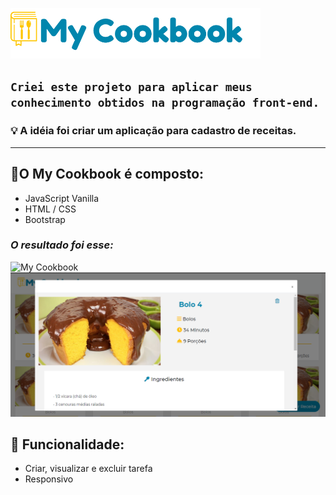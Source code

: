 ![logo](/images/logo-tipo.png)

## `Criei este projeto para aplicar meus conhecimento obtidos na programação front-end.`

### 💡 A idéia foi criar um aplicação para cadastro de receitas.

----------------
## 📌**O My Cookbook é composto:**
- JavaScript Vanilla
- HTML / CSS
- Bootstrap

### *O resultado foi esse:*
![My Cookbook](/images/my-cookbook-inserir.gif)
![logo](/images/my-cookbook-visualizar.png)


## 📌 **Funcionalidade:**
- Criar, visualizar e excluir tarefa
- Responsivo